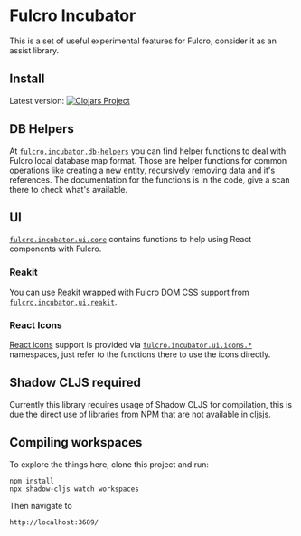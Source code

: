 # Fulcro Incubator

This is a set of useful experimental features for Fulcro, consider it as an assist library.

## Install

Latest version: [![Clojars Project](https://img.shields.io/clojars/v/fulcrologic/fulcro-incubator.svg)](https://clojars.org/fulcrologic/fulcro-incubator)

## DB Helpers

At [`fulcro.incubator.db-helpers`](https://github.com/fulcrologic/fulcro-incubator/blob/develop/src/fulcro/incubator/db_helpers.cljc) you can find helper functions to deal with Fulcro local
database map format. Those are helper functions for common operations like creating
a new entity, recursively removing data and it's references. The documentation for the
functions is in the code, give a scan there to check what's available.

## UI

[`fulcro.incubator.ui.core`](https://github.com/fulcrologic/fulcro-incubator/blob/develop/src/fulcro/incubator/ui/core.cljs)
contains functions to help using React components with Fulcro.

### Reakit

You can use [Reakit](https://reakit.io/) wrapped with Fulcro DOM CSS support from [`fulcro.incubator.ui.reakit`](https://github.com/fulcrologic/fulcro-incubator/blob/develop/src/fulcro/incubator/ui/reakit.cljs).

### React Icons

[React icons](http://react-icons.github.io/react-icons/) support is provided via [`fulcro.incubator.ui.icons.*`](https://github.com/fulcrologic/fulcro-incubator/tree/develop/src/fulcro/incubator/ui/icons)
namespaces, just refer to the functions there to use the icons directly.

## Shadow CLJS required

Currently this library requires usage of Shadow CLJS for compilation, this is due the
direct use of libraries from NPM that are not available in cljsjs.

## Compiling workspaces

To explore the things here, clone this project and run:

```
npm install
npx shadow-cljs watch workspaces
```

Then navigate to

```
http://localhost:3689/
```
